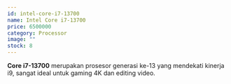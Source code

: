 ```yaml
---
id: intel-core-i7-13700
name: Intel Core i7-13700
price: 6500000
category: Processor
image: ""
stock: 8
---
```


**Core i7-13700** merupakan prosesor generasi ke-13 yang mendekati kinerja i9, sangat ideal untuk gaming 4K dan editing video.
